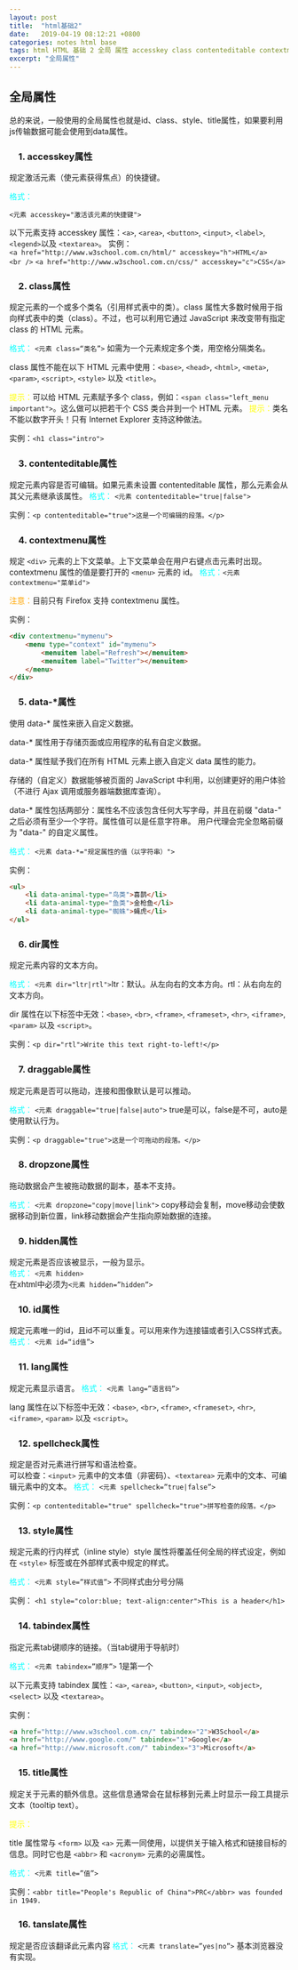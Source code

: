 ```yaml
---
layout: post
title:  "html基础2"
date:   2019-04-19 08:12:21 +0800
categories: notes html base
tags: html HTML 基础 2 全局 属性 accesskey class contenteditable contextmenu data dir draggable dropzone hidden id lang spellcheck style tabindex title tanslate
excerpt: "全局属性"
---
```


## 全局属性

总的来说，一般使用的全局属性也就是id、class、style、title属性，如果要利用js传输数据可能会使用到data属性。  

### &emsp;1. accesskey属性

规定激活元素（使元素获得焦点）的快捷键。  

<font color="aqua">格式：</font>

`<元素 accesskey="激活该元素的快捷键">`

以下元素支持 accesskey 属性：`<a>`, `<area>`, `<button>`, `<input>`, `<label>`, `<legend>`以及 `<textarea>`。
实例：`<a href="http://www.w3school.com.cn/html/" accesskey="h">HTML</a><br />`
`<a href="http://www.w3school.com.cn/css/" accesskey="c">CSS</a>`

### &emsp;2. class属性

规定元素的一个或多个类名（引用样式表中的类）。class 属性大多数时候用于指向样式表中的类（class）。不过，也可以利用它通过 JavaScript 来改变带有指定 class 的 HTML 元素。

<font color="aqua">格式：</font>
`<元素 class=“类名”>`
如需为一个元素规定多个类，用空格分隔类名。  

class 属性不能在以下 HTML 元素中使用：`<base>`, `<head>`, `<html>`, `<meta>`, `<param>`, `<script>`, `<style>` 以及 `<title>`。  

<font color="yellow">提示：</font>可以给 HTML 元素赋予多个 class，例如：`<span class="left_menu important">`。这么做可以把若干个 CSS 类合并到一个 HTML 元素。
<font color="yellow">提示：</font>类名不能以数字开头！只有 Internet Explorer 支持这种做法。  

实例：`<h1 class="intro">`

### &emsp;3. contenteditable属性

规定元素内容是否可编辑。如果元素未设置 contenteditable 属性，那么元素会从其父元素继承该属性。
<font color="aqua">格式：</font>
`<元素 contenteditable="true|false">`  

实例：`<p contenteditable="true">这是一个可编辑的段落。</p>`

### &emsp;4. contextmenu属性

规定 `<div>` 元素的上下文菜单。上下文菜单会在用户右键点击元素时出现。contextmenu 属性的值是要打开的 `<menu>` 元素的 id。
<font color="aqua">格式：</font>`<元素 contextmenu="菜单id">`

<font color="orange">注意：</font>目前只有 Firefox 支持 contextmenu 属性。

实例：  

```html
<div contextmenu="mymenu">
    <menu type="context" id="mymenu">
        <menuitem label="Refresh"></menuitem>
        <menuitem label="Twitter"></menuitem>
    </menu>
</div>
```

### &emsp;5. data-*属性

使用 data-* 属性来嵌入自定义数据。  

data-* 属性用于存储页面或应用程序的私有自定义数据。  

data-* 属性赋予我们在所有 HTML 元素上嵌入自定义 data 属性的能力。  

存储的（自定义）数据能够被页面的 JavaScript 中利用，以创建更好的用户体验（不进行 Ajax 调用或服务器端数据库查询）。  

data-* 属性包括两部分：属性名不应该包含任何大写字母，并且在前缀 "data-" 之后必须有至少一个字符。属性值可以是任意字符串。
用户代理会完全忽略前缀为 "data-" 的自定义属性。  

<font color="aqua">格式：</font>
`<元素 data-*="规定属性的值（以字符串）">`

实例：

```html
<ul>
    <li data-animal-type="鸟类">喜鹊</li>
    <li data-animal-type="鱼类">金枪鱼</li>
    <li data-animal-type="蜘蛛">蝇虎</li>
</ul>
```

### &emsp;6. dir属性

规定元素内容的文本方向。  

<font color="aqua">格式：</font>
`<元素 dir="ltr|rtl">`ltr：默认。从左向右的文本方向。rtl：从右向左的文本方向。  

dir 属性在以下标签中无效：`<base>`, `<br>`, `<frame>`, `<frameset>`, `<hr>`, `<iframe>`, `<param>` 以及 `<script>`。  

实例：`<p dir="rtl">Write this text right-to-left!</p>`

### &emsp;7. draggable属性

规定元素是否可以拖动，连接和图像默认是可以推动。  

<font color="aqua">格式：</font>
`<元素 draggable="true|false|auto">` true是可以，false是不可，auto是使用默认行为。  

实例：`<p draggable="true">这是一个可拖动的段落。</p>`

### &emsp;8. dropzone属性

拖动数据会产生被拖动数据的副本，基本不支持。  

<font color="aqua">格式：</font>
`<元素 dropzone="copy|move|link">` copy移动会复制，move移动会使数据移动到新位置，link移动数据会产生指向原始数据的连接。  

### &emsp;9. hidden属性

规定元素是否应该被显示，一般为显示。  
<font color="aqua">格式：</font>
`<元素 hidden>`  
在xhtml中必须为`<元素 hidden=”hidden”>`  

### &emsp;10. id属性  

规定元素唯一的id，且id不可以重复。可以用来作为连接锚或者引入CSS样式表。  
<font color="aqua">格式：</font>
`<元素 id=“id值”>`

### &emsp;11. lang属性  

规定元素显示语言。
<font color="aqua">格式：</font>
`<元素 lang=”语言码”>`  

lang 属性在以下标签中无效：`<base>`, `<br>`, `<frame>`, `<frameset>`, `<hr>`, `<iframe>`, `<param>` 以及 `<script>`。

### &emsp;12. spellcheck属性  

规定是否对元素进行拼写和语法检查。  
可以检查：`<input>` 元素中的文本值（非密码）、`<textarea>` 元素中的文本、可编辑元素中的文本。
<font color="aqua">格式：</font>
`<元素 spellcheck=”true|false”>`   

实例：`<p contenteditable="true" spellcheck="true">拼写检查的段落。</p>`

### &emsp;13. style属性

规定元素的行内样式（inline style）style 属性将覆盖任何全局的样式设定，例如在 `<style>` 标签或在外部样式表中规定的样式。  

<font color="aqua">格式：</font>
`<元素 style=”样式值”>` 不同样式由分号分隔  

实例：
`<h1 style="color:blue; text-align:center">This is a header</h1>`

### &emsp;14. tabindex属性

指定元素tab键顺序的链接。（当tab键用于导航时）

<font color="aqua">格式：</font>
`<元素 tabindex=”顺序”>` 1是第一个  

以下元素支持 tabindex 属性：`<a>`, `<area>`, `<button>`, `<input>`, `<object>`, `<select>` 以及 `<textarea>`。  

实例：

```html
<a href="http://www.w3school.com.cn/" tabindex="2">W3School</a>
<a href="http://www.google.com/" tabindex="1">Google</a>
<a href="http://www.microsoft.com/" tabindex="3">Microsoft</a>
```

### &emsp;15. title属性

规定关于元素的额外信息。这些信息通常会在鼠标移到元素上时显示一段工具提示文本（tooltip text）。

<font color="yellow">提示：</font>

title 属性常与 `<form>` 以及 `<a>` 元素一同使用，以提供关于输入格式和链接目标的信息。同时它也是 `<abbr>` 和 `<acronym>` 元素的必需属性。  

<font color="aqua">格式：</font>
`<元素 title=”值”>`

实例：`<abbr title="People's Republic of China">PRC</abbr> was founded in 1949. `

### &emsp;16. tanslate属性

规定是否应该翻译此元素内容
<font color="aqua">格式：</font>
`<元素 translate=”yes|no”>`
基本浏览器没有实现。
